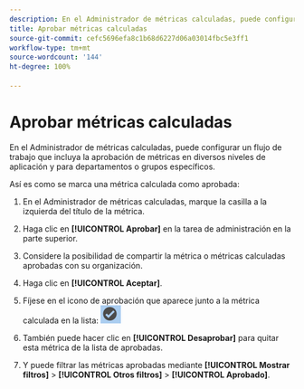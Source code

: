 ```yaml
---
description: En el Administrador de métricas calculadas, puede configurar un flujo de trabajo que incluya la aprobación de métricas en diversos niveles de aplicación y para departamentos o grupos específicos.
title: Aprobar métricas calculadas
source-git-commit: cefc5696efa8c1b68d6227d06a03014fbc5e3ff1
workflow-type: tm+mt
source-wordcount: '144'
ht-degree: 100%

---
```


# Aprobar métricas calculadas

En el Administrador de métricas calculadas, puede configurar un flujo de trabajo que incluya la aprobación de métricas en diversos niveles de aplicación y para departamentos o grupos específicos.

Así es como se marca una métrica calculada como aprobada:

1. En el Administrador de métricas calculadas, marque la casilla a la izquierda del título de la métrica.
1. Haga clic en **[!UICONTROL Aprobar]** en la tarea de administración en la parte superior.
1. Considere la posibilidad de compartir la métrica o métricas calculadas aprobadas con su organización.
1. Haga clic en **[!UICONTROL Aceptar]**.
1. Fíjese en el icono de aprobación que aparece junto a la métrica calculada en la lista:  ![](assets/cm_approve_icon.png)

1. También puede hacer clic en **[!UICONTROL Desaprobar]** para quitar esta métrica de la lista de aprobadas.
1. Y puede filtrar las métricas aprobadas mediante **[!UICONTROL Mostrar filtros]** > **[!UICONTROL Otros filtros]** > **[!UICONTROL Aprobado]**.
